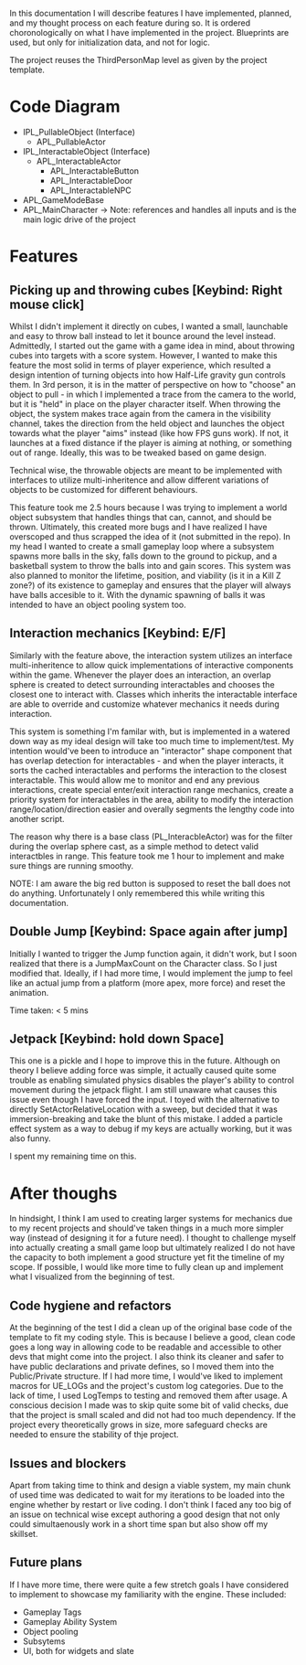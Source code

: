 In this documentation I will describe features I have implemented, planned, and my thought process on each feature during so. It is ordered choronologically on what I have implemented in the project. Blueprints are used, but only for initialization data, and not for logic.

The project reuses the ThirdPersonMap level as given by the project template.

# Code Diagram

- IPL_PullableObject (Interface)
    - APL_PullableActor
- IPL_InteractableObject (Interface)
    - APL_InteractableActor
        - APL_InteractableButton
        - APL_InteractableDoor
        - APL_InteractableNPC
- APL_GameModeBase
- APL_MainCharacter
    -> Note: references and handles all inputs and is the main logic drive of the project


# Features

## Picking up and throwing cubes [Keybind: Right mouse click]
Whilst I didn't implement it directly on cubes, I wanted a small, launchable and easy to throw ball instead to let it bounce around the level instead.
Admittedly, I started out the game with a game idea in mind, about throwing cubes into targets with a score system. However, I wanted to make this feature the most solid in terms of player experience, which resulted a design intention of turning objects into how Half-Life gravity gun controls them. In 3rd person, it is in the matter of perspective on how to "choose" an object to pull - in which I implemented a trace from the camera to the world, but it is "held" in place on the player character itself. When throwing the object, the system makes trace again from the camera in the visibility channel, takes the direction from the held object and launches the object towards what the player "aims" instead (like how FPS guns work). If not, it launches at a fixed distance if the player is aiming at nothing, or something out of range. Ideally, this was to be tweaked based on game design.

Technical wise, the throwable objects are meant to be implemented with interfaces to utilize multi-inheritence and allow different variations of objects to be customized for different behaviours.

This feature took me 2.5 hours because I was trying to implement a world object subsystem that handles things that can, cannot, and should be thrown. Ultimately, this created more bugs and I have realized I have overscoped and thus scrapped the idea of it (not submitted in the repo). In my head I wanted to create a small gameplay loop where a subsystem spawns more balls in the sky, falls down to the ground to pickup, and a basketball system to throw the balls into and gain scores. This system was also planned to monitor the lifetime, position, and viability (is it in a Kill Z zone?) of its existence to gameplay and ensures that the player will always have balls accesible to it. With the dynamic spawning of balls it was intended to have an object pooling system too.


## Interaction mechanics [Keybind: E/F]
Similarly with the feature above, the interaction system utilizes an interface multi-inheritence to allow quick implementations of interactive components within the game. Whenever the player does an interaction, an overlap sphere is created to detect surrounding interactables and chooses the closest one to interact with. Classes which inherits the interactable interface are able to override and customize whatever mechanics it needs during interaction.

This system is something I'm familar with, but is implemented in a watered down way as my ideal design will take too much time to implement/test. My intention would've been to introduce an "interactor" shape component that has overlap detection for interactables - and when the player interacts, it sorts the cached interactables and performs the interaction to the closest interactable. This would allow me to monitor and end any previous interactions, create special enter/exit interaction range mechanics, create a priority system for interactables in the area, ability to modify the interaction range/location/direction easier and overally segments the lengthy code into another script.  

The reason why there is a base class (PL_InteracbleActor) was for the filter during the overlap sphere cast, as a simple method to detect valid interactbles in range.  This feature took me 1 hour to implement and make sure things are running smoothy.

NOTE: I am aware the big red button is supposed to reset the ball does not do anything. Unfortunately I only remembered this while writing this documentation.


## Double Jump [Keybind: Space again after jump]
Initially I wanted to trigger the Jump function again, it didn't work, but I soon realized that there is a JumpMaxCount on the Character class. So I just modified that.
Ideally, if I had more time, I would implement the jump to feel like an actual jump from a platform (more apex, more force) and reset the animation.

Time taken: < 5 mins


## Jetpack [Keybind: hold down Space]
This one is a pickle and I hope to improve this in the future. Although on theory I believe adding force was simple, it actually caused quite some trouble as enabling simulated physics disables the player's ability to control movement during the jetpack flight. I am still unaware what causes this issue even though I have forced the input. I toyed with the alternative to directly SetActorRelativeLocation with a sweep, but decided that it was immersion-breaking and take the blunt of this mistake. I added a particle effect system as a way to debug if my keys are actually working, but it was also funny.

I spent my remaining time on this.


# After thoughs
In hindsight, I think I am used to creating larger systems for mechanics due to my recent projects and should've taken things in a much more simpler way (instead of designing it for a future need). I thought to challenge myself into actually creating a small game loop but ultimately realized I do not have the capacity to both implement a good structure yet fit the timeline of my scope. If possible, I would like more time to fully clean up and implement what I visualized from the beginning of test.

## Code hygiene and refactors
At the beginning of the test I did a clean up of the original base code of the template to fit my coding style. This is because I believe a good, clean code goes a long way in allowing code to be readable and accessible to other devs that might come into the project. I also think its cleaner and safer to have public declarations and private defines, so I moved them into the Public/Private structure.
If I had more time, I would've liked to implement macros for UE_LOGs and the project's custom log categories. Due to the lack of time, I used LogTemps to testing and removed them after usage. 
A conscious decision I made was to skip quite some bit of valid checks, due that the project is small scaled and did not had too much dependency. If the project every theoretically grows in size, more safeguard checks are needed to ensure the stability of thje project.

## Issues and blockers
Apart from taking time to think and design a viable system, my main chunk of used time was dedicated to wait for my iterations to be loaded into the engine whether by restart or live coding. I don't think I faced any too big of an issue on technical wise except authoring a good design that not only could simultaenously work in a short time span but also show off my skillset.

## Future plans
If I have more time, there were quite a few stretch goals I have considered to implement to showcase my familiarity with the engine. These included:
- Gameplay Tags
- Gameplay Ability System
- Object pooling
- Subsytems
- UI, both for widgets and slate